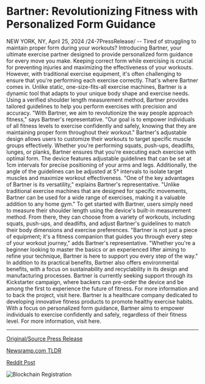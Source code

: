 # Bartner: Revolutionizing Fitness with Personalized Form Guidance

NEW YORK, NY, April 25, 2024 /24-7PressRelease/ -- Tired of struggling to maintain proper form during your workouts? Introducing Bartner, your ultimate exercise partner designed to provide personalized form guidance for every move you make.  Keeping correct form while exercising is crucial for preventing injuries and maximizing the effectiveness of your workouts. However, with traditional exercise equipment, it's often challenging to ensure that you're performing each exercise correctly. That's where Bartner comes in.  Unlike static, one-size-fits-all exercise machines, Bartner is a dynamic tool that adapts to your unique body shape and exercise needs. Using a verified shoulder length measurement method, Bartner provides tailored guidelines to help you perform exercises with precision and accuracy.  "With Bartner, we aim to revolutionize the way people approach fitness," says Bartner's representative. "Our goal is to empower individuals of all fitness levels to exercise confidently and safely, knowing that they are maintaining proper form throughout their workout."  Bartner's adjustable design allows users to customize their workouts to target specific muscle groups effectively. Whether you're performing squats, push-ups, deadlifts, lunges, or planks, Bartner ensures that you're executing each exercise with optimal form.  The device features adjustable guidelines that can be set at 1cm intervals for precise positioning of your arms and legs. Additionally, the angle of the guidelines can be adjusted at 5° intervals to isolate target muscles and maximize workout effectiveness.  "One of the key advantages of Bartner is its versatility," explains Bartner's representative. "Unlike traditional exercise machines that are designed for specific movements, Bartner can be used for a wide range of exercises, making it a valuable addition to any home gym."  To get started with Bartner, users simply need to measure their shoulder length using the device's built-in measurement method. From there, they can choose from a variety of workouts, including squats, push-ups, and deadlifts, and adjust Bartner's guidelines to match their body dimensions and exercise preferences.  "Bartner is not just a piece of equipment; it's a fitness companion that guides you through every step of your workout journey," adds Bartner's representative. "Whether you're a beginner looking to master the basics or an experienced lifter aiming to refine your technique, Bartner is here to support you every step of the way."  In addition to its practical benefits, Bartner also offers environmental benefits, with a focus on sustainability and recyclability in its design and manufacturing processes.  Bartner is currently seeking support through its Kickstarter campaign, where backers can pre-order the device and be among the first to experience the future of fitness. For more information and to back the project, visit here.  Bartner is a healthcare company dedicated to developing innovative fitness products to promote healthy exercise habits. With a focus on personalized form guidance, Bartner aims to empower individuals to exercise confidently and safely, regardless of their fitness level. For more information, visit here. 

---

[Original/Source Press Release](https://www.24-7pressrelease.com/press-release/510313/bartner-revolutionizing-fitness-with-personalized-form-guidance)
                    

[Newsramp.com TLDR](https://newsramp.com/curated-news/revolutionize-your-workouts-with-bartner-s-personalized-form-guidance/8a0e985f32c7955e59079f3c3dfcace5) 

 



[Reddit Post](https://www.reddit.com/r/HealthCareNewsInfo/comments/1cclldn/revolutionize_your_workouts_with_bartners/) 



![Blockchain Registration](https://cdn.newsramp.app/24-7PressRelease/qrcode/244/25/file1eeY.webp)